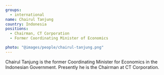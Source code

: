```yaml
---
groups:
  - international
name: Chairul Tanjung
country: Indonesia
positions:
  - Chairman, CT Corporation
  - Former Coordinating Minister of Economics

photo: "@images/people/chairul-tanjung.png"
---
```


Chairul Tanjung is the former Coordinating Minister for Economics in the Indonesian Government. Presently he is the Chairman at CT Corporation.
